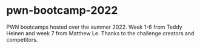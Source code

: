 # pwn-bootcamp-2022

PWN bootcamps hosted over the summer 2022. Week 1-6 from Teddy Heinen and week 7 from Matthew Le. Thanks to the challenge creators and competitors.
